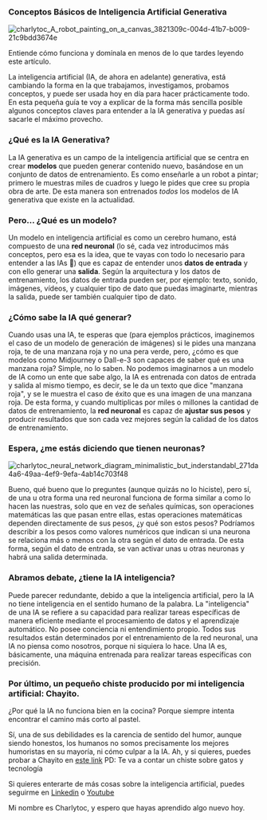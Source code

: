 ### Conceptos Básicos de Inteligencia Artificial Generativa
![charlytoc_A_robot_painting_on_a_canvas_3821309c-004d-41b7-b009-21c9bdd3674e](https://github.com/breatheco-de/applied-ai-syllabus/assets/107764250/41e8da3f-f1ba-48ca-bbdf-f1a8a60e7486)

Entiende cómo funciona y domínala en menos de lo que tardes leyendo este artículo.

La inteligencia artificial (IA, de ahora en adelante) generativa, está cambiando la forma en la que trabajamos, investigamos, probamos conceptos, y puede ser usada hoy en día para hacer prácticamente todo. En esta pequeña guía te voy a explicar de la forma más sencilla posible algunos conceptos claves para entender a la IA generativa y puedas así sacarle el máximo provecho.

### ¿Qué es la IA Generativa?
La IA generativa es un campo de la inteligencia artificial que se centra en crear **modelos** que pueden generar contenido nuevo, basándose en un conjunto de datos de entrenamiento. Es como enseñarle a un robot a pintar; primero le muestras miles de cuadros y luego le pides que cree su propia obra de arte. De esta manera son entrenados *todos* los modelos de IA generativa que existe en la actualidad. 

### Pero... ¿Qué es un modelo?
Un modelo en inteligencia artificial es como un cerebro humano, está compuesto de una **red neuronal** (lo sé, cada vez introducimos más conceptos, pero esa es la idea, que te vayas con todo lo necesario para entender a las IAs 🤖) que es capaz de entender unos **datos de entrada** y con ello generar una **salida**. Según la arquitectura y los datos de entrenamiento, los datos de entrada pueden ser, por ejemplo: texto, sonido, imágenes, vídeos, y cualquier tipo de dato que puedas imaginarte, mientras la salida, puede ser también cualquier tipo de dato.

### ¿Cómo sabe la IA qué generar?
Cuando usas una IA, te esperas que (para ejemplos prácticos, imaginemos el caso de un modelo de generación de imágenes) si le pides una manzana roja, te de una manzana roja y no una pera verde, pero, ¿cómo es que modelos como Midjourney o Dall-e-3 son capaces de saber qué es una manzana roja? Simple, no lo saben. No podemos imaginarnos a un modelo de IA como un ente que sabe algo, la IA es entrenada con datos de entrada y salida al mismo tiempo, es decir, se le da un texto que dice "manzana roja", y se le muestra el caso de éxito que es una imagen de una manzana roja. De esta forma, y cuando multiplicas por miles o millones la cantidad de datos de entrenamiento, la **red neuronal** es capaz de **ajustar sus pesos** y producir resultados que son cada vez mejores según la calidad de los datos de entrenamiento.

### Espera, ¿me estás diciendo que tienen neuronas?
![charlytoc_neural_network_diagram_minimalistic_but_inderstandabl_271da4a6-49aa-4ef9-9efa-4ab14c703f48](https://github.com/breatheco-de/applied-ai-syllabus/assets/107764250/f0925edc-4e2a-4815-ab43-234617375f02)

Bueno, qué bueno que lo preguntes (aunque quizás no lo hiciste), pero sí, de una u otra forma una red neuronal funciona de forma similar a como lo hacen las nuestras, solo que en vez de señales químicas, son operaciones matemáticas las que pasan entre ellas, estas operaciones matemáticas dependen directamente de sus pesos, ¿y qué son estos pesos? Podríamos describir a los pesos como valores numéricos que indican si una neurona se relaciona más o menos con la otra según el dato de entrada. De esta forma, según el dato de entrada, se van activar unas u otras neuronas y habrá una salida determinada.

### Abramos debate, ¿tiene la IA inteligencia?
Puede parecer redundante, debido a que la inteligencia artificial, pero la IA no tiene inteligencia en el sentido humano de la palabra. La "inteligencia" de una IA se refiere a su capacidad para realizar tareas específicas de manera eficiente mediante el procesamiento de datos y el aprendizaje automático. No posee conciencia ni entendimiento propio. Todos sus resultados están determinados por el entrenamiento de la red neuronal, una IA no piensa como nosotros, porque ni siquiera lo hace. Una IA es, básicamente, una máquina entrenada para realizar tareas específicas con precisión.

### Por último, un pequeño chiste producido por mi inteligencia artificial: Chayito.
¿Por qué la IA no funciona bien en la cocina? Porque siempre intenta encontrar el camino más corto al pastel. 

Sí, una de sus debilidades es la carencia de sentido del humor, aunque siendo honestos, los humanos no somos precisamente los mejores humoristas en su mayoría, ni cómo culpar a la IA.
Ah, y si quieres, puedes probar a Chayito en [este link](https://chat.4geeks.com/?token=b0c95af8c42c43156a941ec722680e8158113ee0&purpose=29&defaultPrompt=Cu%C3%A9ntame+un+chiste+sobre+gatos+y+tecnolog%C3%ADa&action=generate) PD: Te va a contar un chiste sobre gatos y tecnología

Si quieres enterarte de más cosas sobre la inteligencia artificial, puedes seguirme en [Linkedin](https://www.linkedin.com/in/charlytoc/) o [Youtube](https://www.youtube.com/@charlytoc132)

Mi nombre es Charlytoc, y espero que hayas aprendido algo nuevo hoy.
